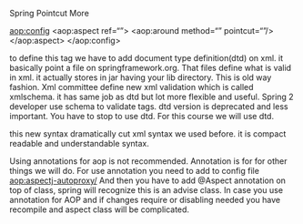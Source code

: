 Spring Pointcut More

<aop:config>
	<aop:aspect ref=“”>
		<aop:around method=“” pointcut=“”/>
	</aop:aspect>
</aop:config>

to define this tag we have to add document type definition(dtd) on xml.
it basically point a file on springframework.org. That files define what is valid in xml.
it actually stores in jar having your lib directory. This is old way fashion. Xml committee define new xml validation which is called xmlschema. it has same job as dtd but lot more flexible and useful. Spring 2 developer use schema to validate tags. dtd version is deprecated and less important. You have to stop to use dtd. For this course we will use dtd. 

this new syntax dramatically cut xml syntax we used before. it is compact readable and understandable syntax.

Using annotations for aop is not recommended. Annotation is for for other things we will do.
For use annotation you need to add to config file <aop:aspectj-autoproxy/>
And then you have to add @Aspect annotation on top of class, spring will recognize this is an advise class. 
In case you use annotation for AOP and if changes require or disabling needed you have recompile and aspect class will be complicated.